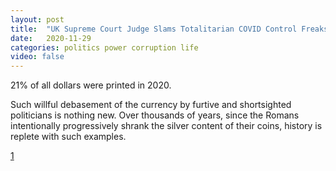 ```yaml
---
layout: post
title:  "UK Supreme Court Judge Slams Totalitarian COVID Control Freaks In Government"
date:   2020-11-29
categories: politics power corruption life
video: false
---
```


21% of all dollars were printed in 2020.

Such willful debasement of the currency by furtive and shortsighted politicians is nothing new. Over thousands of years, since the Romans intentionally progressively shrank the silver content of their coins, history is replete with such examples.

[1]

[1]: //www.zerohedge.com/markets/gold-great-reset